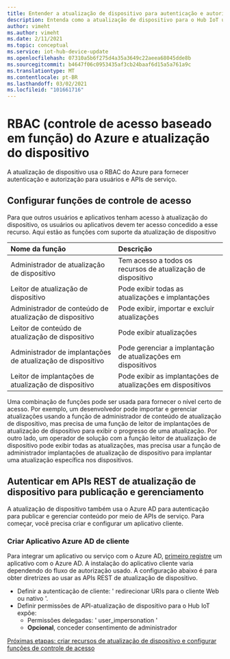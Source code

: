 ```yaml
---
title: Entender a atualização de dispositivo para autenticação e autorização do Hub IoT | Microsoft Docs
description: Entenda como a atualização de dispositivo para o Hub IoT usa o RBAC do Azure para fornecer autenticação e autorização para usuários e APIs de serviço.
author: vimeht
ms.author: vimeht
ms.date: 2/11/2021
ms.topic: conceptual
ms.service: iot-hub-device-update
ms.openlocfilehash: 07310a5b6f275d4a35a3649c22aeea68045dde8b
ms.sourcegitcommit: b4647f06c0953435af3cb24baaf6d15a5a761a9c
ms.translationtype: MT
ms.contentlocale: pt-BR
ms.lasthandoff: 03/02/2021
ms.locfileid: "101661716"
---
```

# <a name="azure-role-based-access-control-rbac-and-device-update"></a>RBAC (controle de acesso baseado em função) do Azure e atualização do dispositivo

A atualização de dispositivo usa o RBAC do Azure para fornecer autenticação e autorização para usuários e APIs de serviço.

## <a name="configure-access-control-roles"></a>Configurar funções de controle de acesso

Para que outros usuários e aplicativos tenham acesso à atualização do dispositivo, os usuários ou aplicativos devem ter acesso concedido a esse recurso. Aqui estão as funções com suporte da atualização de dispositivo

|   Nome da função   | Descrição  |
| :--------- | :---- |
|  Administrador de atualização de dispositivo | Tem acesso a todos os recursos de atualização de dispositivo  |
|  Leitor de atualização de dispositivo| Pode exibir todas as atualizações e implantações |
|  Administrador de conteúdo de atualização de dispositivo | Pode exibir, importar e excluir atualizações  |
|  Leitor de conteúdo de atualização de dispositivo | Pode exibir atualizações  |
|  Administrador de implantações de atualização de dispositivo | Pode gerenciar a implantação de atualizações em dispositivos|
|  Leitor de implantações de atualização de dispositivo| Pode exibir as implantações de atualizações em dispositivos |

Uma combinação de funções pode ser usada para fornecer o nível certo de acesso. Por exemplo, um desenvolvedor pode importar e gerenciar atualizações usando a função de administrador de conteúdo de atualização de dispositivo, mas precisa de uma função de leitor de implantações de atualização de dispositivo para exibir o progresso de uma atualização. Por outro lado, um operador de solução com a função leitor de atualização de dispositivo pode exibir todas as atualizações, mas precisa usar a função de administrador implantações de atualização de dispositivo para implantar uma atualização específica nos dispositivos.


## <a name="authenticate-to-device-update-rest-apis-for-publishing-and-management"></a>Autenticar em APIs REST de atualização de dispositivo para publicação e gerenciamento

A atualização de dispositivo também usa o Azure AD para autenticação para publicar e gerenciar conteúdo por meio de APIs de serviço. Para começar, você precisa criar e configurar um aplicativo cliente.

### <a name="create-client-azure-ad-app"></a>Criar Aplicativo Azure AD de cliente

Para integrar um aplicativo ou serviço com o Azure AD, [primeiro registre](https://docs.microsoft.com/azure/active-directory/develop/quickstart-register-app) um aplicativo com o Azure AD. A instalação do aplicativo cliente varia dependendo do fluxo de autorização usado.  A configuração abaixo é para obter diretrizes ao usar as APIs REST de atualização de dispositivo.

* Definir a autenticação de cliente: ' redirecionar URIs para o cliente Web ou nativo '.
* Definir permissões de API-atualização de dispositivo para o Hub IoT expõe:
  * Permissões delegadas: ' user_impersonation '
  * **Opcional**, conceder consentimento de administrador

[Próximas etapas: criar recursos de atualização de dispositivo e configurar funções de controle de acesso](./create-device-update-account.md)
